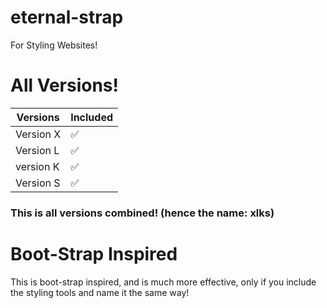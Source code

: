 # eternal-strap
For Styling Websites!
# All Versions!
| Versions | Included       |
| ------- | ------------------ |
| Version X  | :white_check_mark: |
| Version L  | :white_check_mark:               |
| version K   | :white_check_mark: |
| Version S  | :white_check_mark:                |
### This is all versions combined! (hence the name: xlks)
# Boot-Strap Inspired
This is boot-strap inspired, and is much more effective, only if you include the styling tools and name it the same way!


